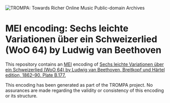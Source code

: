 ![TROMPA: Towards Richer Online Music Public-domain Archives](https://trompamusic.eu/sites/default/files/top-bar-logo_0_0.png)
                                                                                
# MEI encoding: Sechs leichte Variationen über ein Schweizerlied (WoO 64) by Ludwig van Beethoven           
                                                                                
This repository contains an [MEI](https://music-encoding.org) encoding of [Sechs leichte Variationen über ein Schweizerlied (WoO 64) by Ludwig van Beethoven, Breitkopf und Härtel edition, 1862–90. Plate B.177.](https://imslp.org/wiki/Special:ReverseLookup/53047) 
                                                                                
This encoding has been generated as part of the TROMPA project. No assurances are made regarding the validity or consistency of this encoding or its structure.
  
